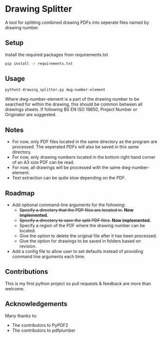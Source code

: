 # Drawing Splitter

A tool for splitting combined drawing PDFs into seperate files named by drawing number.

## Setup

Install the required packages from requirements.txt

```bash
pip install -r requirements.txt
```

## Usage

```bash
python3 drawing_splitter.py dwg-number-element
```

Where dwg-number-element is a part of the drawing number to be searched for within the drawing, this should be common between all drawings sheets. 
If following BS EN ISO 19650, Project Number or Originator are suggested.

## Notes

- For now, only PDF files located in the same directory as the program are processed. The seperated PDFs will also be saved in this same directory.
- For now, only drawing numbers located in the bottom right hand corner of an A3 size PDF can be read.
- For now, all drawings will be processed with the same dwg-number-element.
- Text extraction can be quite slow depending on the PDF.

## Roadmap

- Add optional command-line arguments for the following:
    - ~~Specify a directory that the PDF files are located in.~~ **Now implemented.**
    - ~~Specify a directory to save the split PDF files.~~ **Now implemented.**
    - Specify a region of the PDF where the drawing number can be located.
    - Give the option to delete the original file after it has been processed.
    - Give the option for drawings to be saved in folders  based on revision.
- Add a config file to allow user to set defaults instead of providing command line arguments each time.

## Contributions

This is my first python project so pull requests & feedback are more than welcome.

## Acknowledgements

Many thanks to:
- The contributors to PyPDF2
- The contributors to pdfplumber
